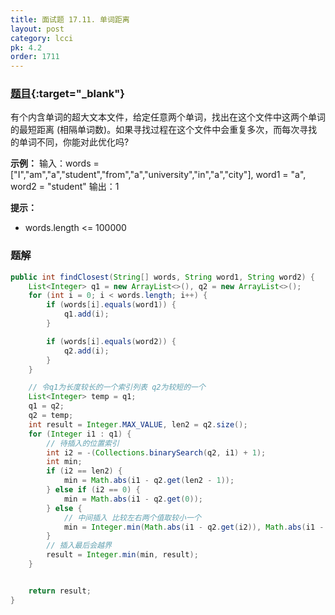 ```yaml
---
title: 面试题 17.11. 单词距离
layout: post
category: lcci
pk: 4.2
order: 1711
---
```


### [题目](https://leetcode-cn.com/find-closest-lcci/){:target="_blank"}

有个内含单词的超大文本文件，给定任意两个单词，找出在这个文件中这两个单词的最短距离
(相隔单词数)。如果寻找过程在这个文件中会重复多次，而每次寻找的单词不同，你能对此优化吗?

**示例：**
输入：words = ["I","am","a","student","from","a","university","in","a","city"], word1 = "a", word2 = "student"
输出：1

**提示：**
- words.length <= 100000

### 题解

```java
public int findClosest(String[] words, String word1, String word2) {
    List<Integer> q1 = new ArrayList<>(), q2 = new ArrayList<>();
    for (int i = 0; i < words.length; i++) {
        if (words[i].equals(word1)) {
            q1.add(i);
        }

        if (words[i].equals(word2)) {
            q2.add(i);
        }
    }

    // 令q1为长度较长的一个索引列表 q2为较短的一个
    List<Integer> temp = q1;
    q1 = q2;
    q2 = temp;
    int result = Integer.MAX_VALUE, len2 = q2.size();
    for (Integer i1 : q1) {
        // 待插入的位置索引
        int i2 = -(Collections.binarySearch(q2, i1) + 1);
        int min;
        if (i2 == len2) {
            min = Math.abs(i1 - q2.get(len2 - 1));
        } else if (i2 == 0) {
            min = Math.abs(i1 - q2.get(0));
        } else {
            // 中间插入 比较左右两个值取较小一个
            min = Integer.min(Math.abs(i1 - q2.get(i2)), Math.abs(i1 - q2.get(i2 - 1)));
        }
        // 插入最后会越界
        result = Integer.min(min, result);
    }


    return result;
}
```